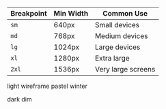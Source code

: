 | Breakpoint | Min Width | Common Use         |
| ---------- | --------- | ------------------ |
| `sm`       | 640px     | Small devices      |
| `md`       | 768px     | Medium devices     |
| `lg`       | 1024px    | Large devices      |
| `xl`       | 1280px    | Extra large        |
| `2xl`      | 1536px    | Very large screens |

light
wireframe
pastel
winter

dark
dim